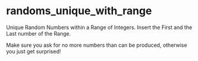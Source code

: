 # randoms_unique_with_range
Unique Random Numbers within a Range of Integers.
Insert the First and the Last number of the Range.

Make sure you ask for no more numbers than can be produced, otherwise you just get surprised!